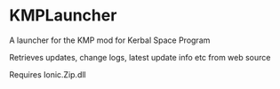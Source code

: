 KMPLauncher
===========

A launcher for the KMP mod for Kerbal Space Program


Retrieves updates, change logs, latest update info etc from web source

Requires Ionic.Zip.dll

